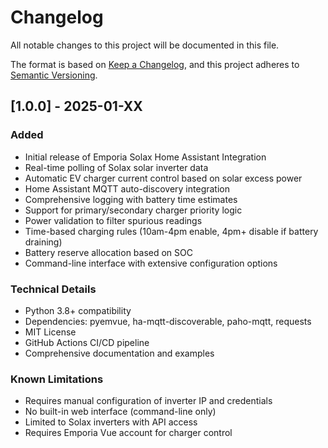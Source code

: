 # Changelog

All notable changes to this project will be documented in this file.

The format is based on [Keep a Changelog](https://keepachangelog.com/en/1.0.0/),
and this project adheres to [Semantic Versioning](https://semver.org/spec/v2.0.0.html).

## [1.0.0] - 2025-01-XX

### Added
- Initial release of Emporia Solax Home Assistant Integration
- Real-time polling of Solax solar inverter data
- Automatic EV charger current control based on solar excess power
- Home Assistant MQTT auto-discovery integration
- Comprehensive logging with battery time estimates
- Support for primary/secondary charger priority logic
- Power validation to filter spurious readings
- Time-based charging rules (10am-4pm enable, 4pm+ disable if battery draining)
- Battery reserve allocation based on SOC
- Command-line interface with extensive configuration options

### Technical Details
- Python 3.8+ compatibility
- Dependencies: pyemvue, ha-mqtt-discoverable, paho-mqtt, requests
- MIT License
- GitHub Actions CI/CD pipeline
- Comprehensive documentation and examples

### Known Limitations
- Requires manual configuration of inverter IP and credentials
- No built-in web interface (command-line only)
- Limited to Solax inverters with API access
- Requires Emporia Vue account for charger control